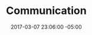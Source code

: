---
title: Communication
date: 2017-03-07 23:06:00 -05:00
permalink: "/communication"
layout: communication
---